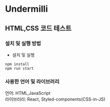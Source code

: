 # Undermilli

## HTML,CSS 코드 테스트

### 설치 및 실행 방법

- 설치 및 실행

```
npm install
npm run start
```

### 사용한 언어 및 라이브러리

언어: HTML,JavaScript <br>
라이브러리: React, Styled-components(CSS-in-JS)
